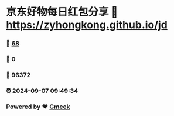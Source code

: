 # 京东好物每日红包分享 :link: https://zyhongkong.github.io/jd 
### :page_facing_up: [68](https://zyhongkong.github.io/jd/tag.html) 
### :speech_balloon: 0 
### :hibiscus: 96372 
### :alarm_clock: 2024-09-07 09:49:34 
### Powered by :heart: [Gmeek](https://github.com/Meekdai/Gmeek)
